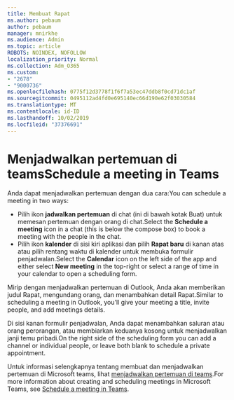 ```yaml
---
title: Membuat Rapat
ms.author: pebaum
author: pebaum
manager: mnirkhe
ms.audience: Admin
ms.topic: article
ROBOTS: NOINDEX, NOFOLLOW
localization_priority: Normal
ms.collection: Adm_O365
ms.custom:
- "2678"
- "9000736"
ms.openlocfilehash: 0775f12d3778f1f6f7a53ec47ddb8f0cd71dc1af
ms.sourcegitcommit: 0495112ad4fd0e695140ec66d190e62f03030584
ms.translationtype: MT
ms.contentlocale: id-ID
ms.lasthandoff: 10/02/2019
ms.locfileid: "37376691"
---
```

# <a name="schedule-a-meeting-in-teams"></a><span data-ttu-id="fbe14-102">Menjadwalkan pertemuan di teams</span><span class="sxs-lookup"><span data-stu-id="fbe14-102">Schedule a meeting in Teams</span></span>

<span data-ttu-id="fbe14-103">Anda dapat menjadwalkan pertemuan dengan dua cara:</span><span class="sxs-lookup"><span data-stu-id="fbe14-103">You can schedule a meeting in two ways:</span></span> 

- <span data-ttu-id="fbe14-104">Pilih ikon **jadwalkan pertemuan** di chat (ini di bawah kotak Buat) untuk memesan pertemuan dengan orang di chat.</span><span class="sxs-lookup"><span data-stu-id="fbe14-104">Select the **Schedule a meeting** icon in a chat (this is below the compose box) to book a meeting with the people in the chat.</span></span>
- <span data-ttu-id="fbe14-105">Pilih ikon **kalender** di sisi kiri aplikasi dan pilih **Rapat baru** di kanan atas atau pilih rentang waktu di kalender untuk membuka formulir penjadwalan.</span><span class="sxs-lookup"><span data-stu-id="fbe14-105">Select the **Calendar** icon on the left side of the app and either select **New meeting** in the top-right or select a range of time in your calendar to open a scheduling form.</span></span>

<span data-ttu-id="fbe14-106">Mirip dengan menjadwalkan pertemuan di Outlook, Anda akan memberikan judul Rapat, mengundang orang, dan menambahkan detail Rapat.</span><span class="sxs-lookup"><span data-stu-id="fbe14-106">Similar to scheduling a meeting in  Outlook, you'll give your meeting a title, invite people, and add meetings details.</span></span>

<span data-ttu-id="fbe14-107">Di sisi kanan formulir penjadwalan, Anda dapat menambahkan saluran atau orang perorangan, atau membiarkan keduanya kosong untuk menjadwalkan janji temu pribadi.</span><span class="sxs-lookup"><span data-stu-id="fbe14-107">On the right side of the scheduling form you can add a channel or individual people, or leave both blank to schedule a private appointment.</span></span>

<span data-ttu-id="fbe14-108">Untuk informasi selengkapnya tentang membuat dan menjadwalkan pertemuan di Microsoft teams, lihat [menjadwalkan pertemuan di teams](https://support.office.com/article/Schedule-a-meeting-in-Teams-943507a9-8583-4c58-b5d2-8ec8265e04e5).</span><span class="sxs-lookup"><span data-stu-id="fbe14-108">For more information about creating and scheduling meetings in Microsoft Teams, see [Schedule a meeting in Teams](https://support.office.com/article/Schedule-a-meeting-in-Teams-943507a9-8583-4c58-b5d2-8ec8265e04e5).</span></span>